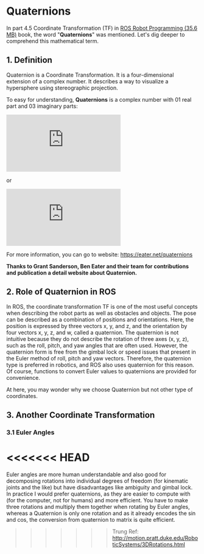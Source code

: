# Quaternions

In part 4.5 Coordinate Transformation (TF) in [ROS Robot Programming (35.6 MB)](https://www.robotis.com/service/download.php?no=719) book, the word "**Quaternions**" was mentioned. Let's dig deeper to comprehend this mathematical term.

## 1. Definition

Quaternion is a Coordinate Transformation. It is a four-dimensional extension of a complex number. It describes a way to visualize a hypersphere using stereographic projection.

To easy for understanding, **Quaternions** is a complex number with 01 real part and 03 imaginary parts:

![Expression of Quaternion](https://s0.wp.com/latex.php?latex=%5Cboldsymbol%7Bq%7D+%3D+w+%2B+x%5Cboldsymbol%7Bi%7D+%2B+y%5Cboldsymbol%7Bj%7D+%2B+z%5Cboldsymbol%7Bk%7D+&bg=ffffff&fg=333333&s=1&c=20201002&zoom=2)

or

![Expression of Quaternion](https://s0.wp.com/latex.php?latex=%5Cboldsymbol%7Bq%7D+%3D+%5Ccos+%5Cfrac%7B1%7D%7B2%7D+%5Ctheta+%2B+%5Cboldsymbol%7Bu%7D+%5Csin+%5Cfrac%7B1%7D%7B2%7D+%5Ctheta+%3D+%5Ccos+%5Cfrac%7B1%7D%7B2%7D+%5Ctheta+%2B+%28u_x+%5Cboldsymbol%7Bi%7D+%2B+u_y+%5Cboldsymbol%7Bj%7D+%2B+u_z+%5Cboldsymbol%7Bk%7D%29+%5Csin+%5Cfrac%7B1%7D%7B2%7D+%5Ctheta+&bg=ffffff&fg=333333&s=1&c=20201002&zoom=2)

For more information, you can go to website: https://eater.net/quaternions

**Thanks to Grant Sanderson, Ben Eater and their team for contributions and publication a detail website about Quaternion.**


## 2. Role of Quaternion in ROS 

In ROS, the coordinate transformation TF is one of the most useful concepts when describing
the robot parts as well as obstacles and objects. The pose can be described as a combination of
positions and orientations. Here, the position is expressed by three vectors x, y, and z, and the
orientation by four vectors x, y, z, and w, called a quaternion. The quaternion is not intuitive
because they do not describe the rotation of three axes (x, y, z), such as the roll, pitch, and yaw
angles that are often used. However, the quaternion form is free from the gimbal lock or speed
issues that present in the Euler method of roll, pitch and yaw vectors. Therefore, the quaternion
type is preferred in robotics, and ROS also uses quaternion for this reason. Of course, functions
to convert Euler values to quaternions are provided for convenience.

At here, you may wonder why we choose Quaternion but not other type of coordinates.

## 3. Another Coordinate Transformation

### 3.1 Euler Angles



<<<<<<< HEAD
=======
Euler angles are more human understandable and also good for decomposing rotations into individual degrees of freedom (for kinematic joints and the like) but have disadvantages like ambiguity and gimbal lock. In practice I would prefer quaternions, as they are easier to compute with (for the computer, not for humans) and more efficient. You have to make three rotations and multiply them together when rotating by Euler angles, whereas a Quaternion is only one rotation and as it already encodes the sin and cos, the conversion from quaternion to matrix is quite efficient.


>>>>>>> Trung
Ref: http://motion.pratt.duke.edu/RoboticSystems/3DRotations.html